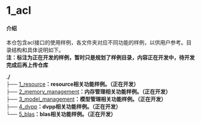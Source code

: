 # 1_acl

#### 介绍
本仓包含acl接口的使用样例，各文件夹对应不同功能的样例，以供用户参考。目录结构和具体说明如下。   
**注：标注为正在开发的样例，暂时只是规划了样例目录，内容正在开发中，待开发完成后再上传仓库**

**./**   
├── [1_resource](./1_resource)**：resource相关功能样例。（正在开发）**      
├── [2_memory_management](./2_memory_management)**：内存管理相关功能样例。（正在开发）**    
├── [3_model_management](./3_model_management)**：模型管理相关功能样例。（正在开发）**    
├── [4_dvpp](./4_dvpp)**：dvpp相关功能样例。（正在开发）**    
└── [5_blas](./5_blas)**：blas相关功能样例。（正在开发）**    



